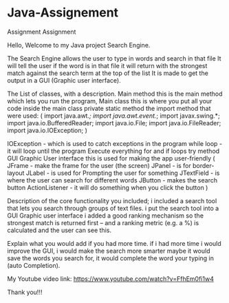 # Java-Assignement
Assignment Assignment

Hello, Welcome to my Java project
Search Engine.

The Search Engine allows the user to type in words and search in that file
It will tell the user if the word is in that file
it will return with the strongest match against the search term at the top of the list
It is made to get the output in a GUI (Graphic user interface).

The List of classes, with a description.
Main method this is the main method which lets you run the program,
Main class this is where you put all your code inside the main class
private static method
the import method that were used:
(
import java.awt.*;
import java.awt.event.*;
import javax.swing.*;
import java.io.BufferedReader;
import java.io.File;
import java.io.FileReader;
import java.io.IOException;
)

IOException - which is used to catch exceptions in the program
while loop - it will loop until the program Execute everything
for and if loops
try method
GUI Graphic User interface this is used for making the app user-friendly
(
JFrame - make the frame for the user (the screen)
JPanel - is for border-layout
JLabel - is used for Prompting the user for something
JTextField - is where the user can search for different words
JButton - makes the search button
ActionListener - it will do something when you click the button
)

Description of the core functionality you included;
i included a search tool that lets you search through groups of text files.
i put the search tool into a GUI Graphic user interface
i added a good ranking mechanism so the strongest match is returned first – and a ranking
metric (e.g. a %) is calculated and the user can see this.

Explain what you would add if you had more time.
if i had more time i would improve the GUI,
i would make the search more smarter maybe it would save 
the words you search for,
it would complete the word your typing in (auto Completion).

My Youtube video link:
https://www.youtube.com/watch?v=FfhEm0fi1w4

Thank you!!!
